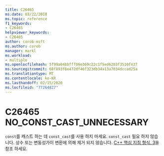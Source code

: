 ```yaml
---
title: C26465
ms.date: 03/22/2018
ms.topic: reference
f1_keywords:
- C26465
helpviewer_keywords:
- C26465
author: corob-msft
ms.author: corob
manager: markl
ms.workload:
- multiple
ms.openlocfilehash: 5f99a04bbfff06e369c22c1f5ed6283f3510f437
ms.sourcegitcommit: 68f893f6e472df46f323db34a13a7034dccad25a
ms.translationtype: MT
ms.contentlocale: ko-KR
ms.lasthandoff: 02/15/2020
ms.locfileid: "77264827"
---
```

# <a name="c26465-no_const_cast_unnecessary"></a>C26465 NO_CONST_CAST_UNNECESSARY

`const`를 캐스트 하는 데 `const_cast`를 사용 하지 마세요. `const_cast` 필요 하지 않습니다. 상수 또는 변동성가이 변환에 의해 제거 되지 않습니다. [ C++ 핵심 지침 형식. 3](https://github.com/isocpp/CppCoreGuidelines/blob/master/CppCoreGuidelines.md#Pro-type-constcast)을 참조 하세요.
